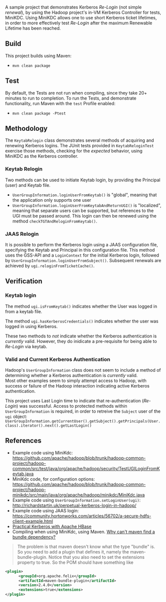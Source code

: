 A sample project that demonstrates Kerberos _Re-Login_ (not simple _renewal_), by using the Hadoop project's in-VM Kerberos Controller for tests, MiniKDC.
Using MiniKDC allows one to use short Kerberos ticket lifetimes, in order to more effectively test _Re-Login_ after the maximum Renewable Lifetime has been reached.
## Build
This project builds using Maven:
- `mvn clean package`

## Test
By default, the Tests are not run when compiling, since they take 20+ minutes to run to completion.
To run the Tests, and demonstrate functionality, run Maven with the `test` Profile enabled:
- `mvn clean package -Ptest`

## Methodology
The `KeytabRelogin` class demonstrates several methods of acquiring and renewing Kerberos logins.
The JUnit tests provided in `KeytabReloginTest` exercise those methods, checking for the _expected_ behavior, using MiniKDC as the Kerberos controller.

### Keytab Relogin
Two methods can be used to initiate Keytab login, by providing the Principal (user) and Keytab file.
- `UserGroupInformation.loginUserFromKeytab()` is "global", meaning that the application only supports one user
- `UserGroupInformation.loginUserFromKeytabAndReturnUGI()` is "localized", meaning that separate users can be supported, but references to the UGI must be passed around.
This login can then be renewed using the method `checkTGTAndReloginFromKeytab()`.

### JAAS Relogin
It is possible to perform the Kerberos login using a JAAS configuration file, specifying the Keytab and Principal in this configuration file.
This method uses the GSS-API and a `LoginContext` for the initial Kerberos login, followed by `UserGroupInformation.loginUserFromSubject()`.
Subsequent renewals are achieved by `ugi.reloginFromTicketCache()`. 

## Verification

### Keytab login
The method `ugi.isFromKeytab()` indicates whether the User was logged in from a keytab file.

The method `ugi.hasKerberosCredentials()` indicates whether the user was logged in using Kerberos.

These two methods to *not* indicate whether the Kerberos authentication is _currently_ valid.  However, they do inidicate a pre-requisite for being able to _Re-Login_ via keytab.

### Valid and Current Kerberos Authentication
Hadoop's `UserGroupInformation` class does not seem to include a method of determining whether a Kerberos authentication is _currently_ valid.  
Most other examples seem to simply attempt access to Hadoop, with success or failure of the Hadoop interaction indicating active Kerberos authentication.

This project uses Last Login time to indicate that re-authentication (_Re-Login_) was successful.
Access to protected methods within `UserGroupInformation` is required, in order to retreive the `Subject` user of the `ugi` object:
`UserGroupInformation.getCurrentUser().getSubject().getPrincipals(User.class).iterator().next().getLastLogin()`

## References
- Example code using MiniKdc: https://github.com/apache/hadoop/blob/trunk/hadoop-common-project/hadoop-common/src/test/java/org/apache/hadoop/security/TestUGILoginFromKeytab.java
- MiniKdc code, for configuration options: https://github.com/apache/hadoop/blob/trunk/hadoop-common-project/hadoop-minikdc/src/main/java/org/apache/hadoop/minikdc/MiniKdc.java
- Example code using `UserGroupInformation.setLoginUser(ugi)`: http://richardstartin.uk/perpetual-kerberos-login-in-hadoop/
- Example code using JAAS login: https://community.hortonworks.com/articles/56702/a-secure-hdfs-client-example.html
- [Practical Kerberos with Apache HBase](https://www.slideshare.net/je2451/practical-kerberos-with-apache-hbase)
- Compiling when using MiniKdc, using Maven. [Why can't maven find a bundle dependency?
](https://stackoverflow.com/a/20555114)
>The problem is that maven doesn't know what the type "bundle" is. So you need to add a plugin that defines it, namely the maven-bundle-plugin. Notice that you also need to set the extensions property to true. So the POM should have something like
>
```xml
<plugin>
      <groupId>org.apache.felix</groupId>
      <artifactId>maven-bundle-plugin</artifactId>
      <version>2.4.0</version>
      <extensions>true</extensions>
</plugin>
```
